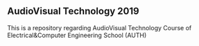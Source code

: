 ## AudioVisual Technology 2019

This is a repository regarding AudioVisual Technology Course of Electrical&Computer Engineering School (AUTH)
